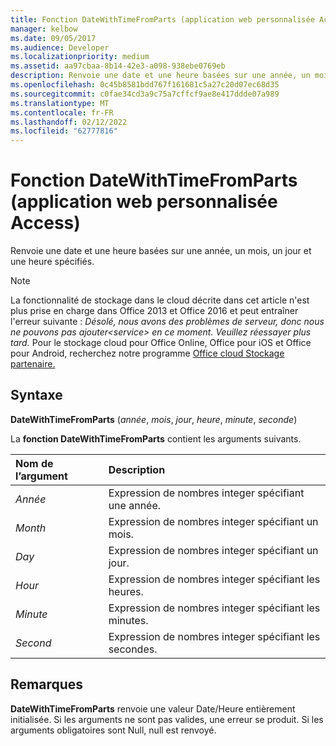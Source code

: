 ```yaml
---
title: Fonction DateWithTimeFromParts (application web personnalisée Access)
manager: kelbow
ms.date: 09/05/2017
ms.audience: Developer
ms.localizationpriority: medium
ms.assetid: aa97cbaa-8b14-42e3-a098-938ebe0769eb
description: Renvoie une date et une heure basées sur une année, un mois, un jour et une heure spécifiés.
ms.openlocfilehash: 0c45b8581bdd767f161681c5a27c20d07ec68d35
ms.sourcegitcommit: c0fae34cd3a9c75a7cffcf9ae8e417ddde07a989
ms.translationtype: MT
ms.contentlocale: fr-FR
ms.lasthandoff: 02/12/2022
ms.locfileid: "62777816"
---
```

# <a name="datewithtimefromparts-function-access-custom-web-app"></a>Fonction DateWithTimeFromParts (application web personnalisée Access)

Renvoie une date et une heure basées sur une année, un mois, un jour et une heure spécifiés.
  
> [!NOTE]
> La fonctionnalité de stockage dans le cloud décrite dans cet article n'est plus prise en charge dans Office 2013 et Office 2016 et peut entraîner l'erreur suivante : *Désolé, nous avons des problèmes de serveur, donc nous ne pouvons pas ajouter\<service\> en ce moment. Veuillez réessayer plus tard.*
> Pour le stockage cloud pour Office Online, Office pour iOS et Office pour Android, recherchez notre programme [Office cloud Stockage partenaire.](https://dev.office.com/programs/officecloudstorage)
  
## <a name="syntax"></a>Syntaxe

**DateWithTimeFromParts** (*année*, *mois*, *jour*, *heure*, *minute*, *seconde*)
  
La **fonction DateWithTimeFromParts** contient les arguments suivants.
  
|**Nom de l’argument**|**Description**|
|:-----|:-----|
| *Année*  <br/> |Expression de nombres integer spécifiant une année. |
| *Month*  <br/> |Expression de nombres integer spécifiant un mois. |
| *Day*  <br/> |Expression de nombres integer spécifiant un jour. |
| *Hour*  <br/> |Expression de nombres integer spécifiant les heures. |
| *Minute*  <br/> |Expression de nombres integer spécifiant les minutes. |
| *Second*  <br/> |Expression de nombres integer spécifiant les secondes. |

## <a name="remarks"></a>Remarques

**DateWithTimeFromParts** renvoie une valeur Date/Heure entièrement initialisée. Si les arguments ne sont pas valides, une erreur se produit. Si les arguments obligatoires sont Null, null est renvoyé.
  